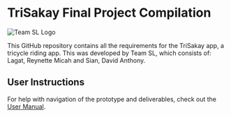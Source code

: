 # TriSakay Final Project Compilation

![Team SL Logo](https://github.com/SnoreRax/CS152-Sian-Compilation/assets/130671410/5f394b9a-7387-4d0f-b0e1-53b4aaee9b9d)

This GitHub repository contains all the requirements for the TriSakay app, a tricycle riding app. This was developed by
Team SL, which consists of: Lagat, Reynette Micah and Sian, David Anthony.

## User Instructions

For help with navigation of the prototype and deliverables, check out the [User Manual](https://github.com/SnoreRax/CS152-Sian-Compilation/blob/5b5831775e9fcd8f46345331a8e6ad91cdef569a/USER_MANUAL.md).
